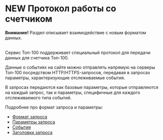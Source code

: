 # NEW Протокол работы со счетчиком

**Внимание!** Раздел описывает взаимодействие с новым форматом данных.

\
Сервис Топ-100 поддерживает специальный протокол для передачи данных для счетчика Топ-100.

Данные о событиях на сайте можно отправлять напрямую на серверы Топ-100 посредством HTTP/HTTPS-запросов, передавая в запросах параметры, характеризующие отслеживаемые события.

В запросах передаются как базовые параметры, которые отправляются на каждый запрос, так и параметры, специфичные для каждого отслеживаемого типа событий.

Подробнее про формат запроса и параметры:

* [Формат запроса](format-zaprosa.md)
* [Параметры запроса](parametry-zaprosa.md)
* [События](sobytiya/)
* [Заголовки запроса](zagolovki-zaprosa.md)
